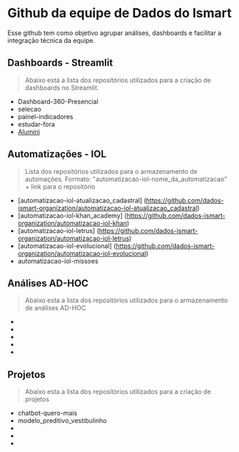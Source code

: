 # Github da equipe de Dados do Ismart
Esse github tem como objetivo agrupar análises, dashboards e facilitar a integração técnica da equipe.
 
## Dashboards - Streamlit
> Abaixo está a lista dos repositórios utilizados para a criação de dashboards no Streamlit.
- Dashboard-360-Presencial
- selecao
- painel-indicadores
- estudar-fora
- [Alumini](https://github.com/data-team-ismart/dash_alumni)
 
## Automatizações - IOL
> Lista dos repositórios utilizados para o armazenamento de automações. Formato: "automatizacao-iol-nome_da_automatizacao" + link para o repositório
- [automatizacao-iol-atualizacao_cadastral] (https://github.com/dados-ismart-organization/automatizacao-iol-atualizacao_cadastral)
- [automatizacao-iol-khan_academy] (https://github.com/dados-ismart-organization/automatizacao-iol-khan)
- [automatizacao-iol-letrus] (https://github.com/dados-ismart-organization/automatizacao-iol-letrus)
- [automatizacao-iol-evolucional] (https://github.com/dados-ismart-organization/automatizacao-iol-evolucional)
- automatizacao-iol-missoes
 
## Análises AD-HOC
> Abaixo esta a lista dos repositórios utilizados para o armazenamento de análises AD-HOC
-
-
-
-
-
 
## Projetos
> Abaixo esta a lista dos repositórios utilizados para a criação de projetos
- chatbot-quero-mais
- modelo_preditivo_vestibulinho
-
-
-

